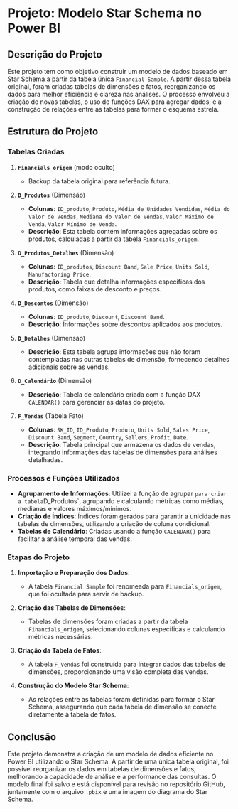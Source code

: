 # Projeto: Modelo Star Schema no Power BI

## Descrição do Projeto

Este projeto tem como objetivo construir um modelo de dados baseado em Star Schema a partir da tabela única `Financial Sample`. A partir dessa tabela original, foram criadas tabelas de dimensões e fatos, reorganizando os dados para melhor eficiência e clareza nas análises. O processo envolveu a criação de novas tabelas, o uso de funções DAX para agregar dados, e a construção de relações entre as tabelas para formar o esquema estrela.

## Estrutura do Projeto

### Tabelas Criadas

1. **`Financials_origem`** (modo oculto)
   - Backup da tabela original para referência futura.

2. **`D_Produtos`** (Dimensão)
   - **Colunas**: `ID_produto`, `Produto`, `Média de Unidades Vendidas`, `Média do Valor de Vendas`, `Mediana do Valor de Vendas`, `Valor Máximo de Venda`, `Valor Mínimo de Venda`.
   - **Descrição**: Esta tabela contém informações agregadas sobre os produtos, calculadas a partir da tabela `Financials_origem`.

3. **`D_Produtos_Detalhes`** (Dimensão)
   - **Colunas**: `ID_produtos`, `Discount Band`, `Sale Price`, `Units Sold`, `Manufactoring Price`.
   - **Descrição**: Tabela que detalha informações específicas dos produtos, como faixas de desconto e preços.

4. **`D_Descontos`** (Dimensão)
   - **Colunas**: `ID_produto`, `Discount`, `Discount Band`.
   - **Descrição**: Informações sobre descontos aplicados aos produtos.

5. **`D_Detalhes`** (Dimensão)
   - **Descrição**: Esta tabela agrupa informações que não foram contempladas nas outras tabelas de dimensão, fornecendo detalhes adicionais sobre as vendas.

6. **`D_Calendário`** (Dimensão)
   - **Descrição**: Tabela de calendário criada com a função DAX `CALENDAR()` para gerenciar as datas do projeto.

7. **`F_Vendas`** (Tabela Fato)
   - **Colunas**: `SK_ID`, `ID_Produto`, `Produto`, `Units Sold`, `Sales Price`, `Discount Band`, `Segment`, `Country`, `Sellers`, `Profit`, `Date`.
   - **Descrição**: Tabela principal que armazena os dados de vendas, integrando informações das tabelas de dimensões para análises detalhadas.

### Processos e Funções Utilizados

- **Agrupamento de Informações**: Utilizei a função de agrupar ` para criar a tabela `D_Produtos`, agrupando e calculando métricas como médias, medianas e valores máximos/mínimos.
- **Criação de Índices**: Índices foram gerados para garantir a unicidade nas tabelas de dimensões, utilizando a criação de coluna condicional.
- **Tabelas de Calendário**: Criadas usando a função `CALENDAR()` para facilitar a análise temporal das vendas.

### Etapas do Projeto

1. **Importação e Preparação dos Dados**:
   - A tabela `Financial Sample` foi renomeada para `Financials_origem`, que foi ocultada para servir de backup.

2. **Criação das Tabelas de Dimensões**:
   - Tabelas de dimensões foram criadas a partir da tabela `Financials_origem`, selecionando colunas específicas e calculando métricas necessárias.

3. **Criação da Tabela de Fatos**:
   - A tabela `F_Vendas` foi construída para integrar dados das tabelas de dimensões, proporcionando uma visão completa das vendas.

4. **Construção do Modelo Star Schema**:
   - As relações entre as tabelas foram definidas para formar o Star Schema, assegurando que cada tabela de dimensão se conecte diretamente à tabela de fatos.

## Conclusão

Este projeto demonstra a criação de um modelo de dados eficiente no Power BI utilizando o Star Schema. A partir de uma única tabela original, foi possível reorganizar os dados em tabelas de dimensões e fatos, melhorando a capacidade de análise e a performance das consultas. O modelo final foi salvo e está disponível para revisão no repositório GitHub, juntamente com o arquivo `.pbix` e uma imagem do diagrama do Star Schema.
